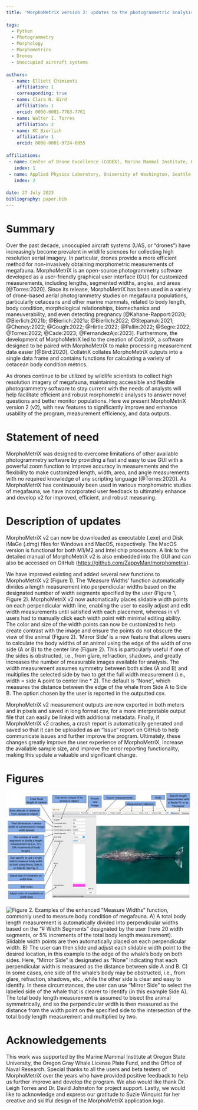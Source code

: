 ```yaml
---
title: 'MorphoMetriX version 2: updates to the photogrammetric analysis software'

tags:
  - Python
  - Photogrammetry
  - Morphology
  - Morphometrics
  - Drones
  - Unoccupied aircraft systems

authors:
  - name: Elliott Chimienti
    affiliation: 1
    corresponding: true
  - name: Clara N. Bird
    affiliation: 1
    orcid: 0000-0001-7763-7761
  - name: Walter I. Torres
    affiliation: 2
  - name: KC Bierlich
    affiliation: 1
    orcid: 0000-0001-9724-6055

affiliations:
 - name: Center of Drone Excellence (CODEX), Marine Mammal Institute, Oregon State University, Newport, Oregon, USA
   index: 1
 - name: Applied Physics Laboratory, University of Washington, Seattle, Washington, USA
   index: 2

date: 27 July 2023
bibliography: paper.bib
---
```


# Summary

Over the past decade, unoccupied aircraft systems (UAS, or “drones”) have increasingly become prevalent in wildlife sciences for collecting high resolution aerial imagery. In particular, drones provide a more efficient method for non-invasively obtaining morphometric measurements of megafauna. MorphoMetriX is an open-source photogrammetry software developed as a user-friendly graphical user interface (GUI) for customized measurements, including lengths, segmented widths, angles, and areas [@Torres:2020]. Since its release, MorphoMetriX has been used in a variety of drone-based aerial photogrammetry studies on megafauna populations, particularly cetaceans and other marine mammals, related to body length, body condition, morphological relationships, biomechanics and maneuverability, and even detecting pregnancy [@Kahane-Rapport:2020; @Bierlich:2021b; @Bierlich:2021a; @Bierlich:2022; @Stepanuk:2021; @Cheney:2022; @Gough:2022; @Hirtle:2022; @Pallin:2022; @Segre:2022; @Torres:2022; @Cade:2023; @FernandezAjo:2023]. Furthermore, the development of MorphoMetriX led to the creation of CollatriX, a software designed to be paired with MorphoMetriX to make processing measurement data easier [@Bird:2020]. CollatriX collates MorphoMetriX outputs into a single data frame and contains functions for calculating a variety of cetacean body condition metrics.

As drones continue to be utilized by wildlife scientists to collect high resolution imagery of megafauna, maintaining accessible and flexible photogrammetry software to stay current with the needs of analysts will help facilitate efficient and robust morphometric analyses to answer novel questions and better monitor populations. Here we present MorphoMetriX version 2 (v2), with new features to significantly improve and enhance usability of the program, measurement efficiency, and data outputs. 

# Statement of need 

MorphoMetriX was designed to overcome limitations of other available photogrammetry software by providing a fast and easy to use GUI with a powerful zoom function to improve accuracy in measurements and the flexibility to make customized length, width, area, and angle measurements with no required knowledge of any scripting language [@Torres:2020]. As MorphoMetriX has continuously been used in various morphometric studies of megafauna, we have incorporated user feedback to ultimately enhance and develop v2 for improved, efficient, and robust measuring. 

# Description of updates

MorphoMetriX v2 can now be downloaded as executable (.exe) and Disk iMaGe (.dmg) files for Windows and MacOS, respectively. The MacOS version is functional for both M1/M2 and Intel chip processors. A link to the detailed manual of MorphoMetriX v2 is also embedded into the GUI and can also be accessed on GitHub (https://github.com/ZappyMan/morphometrix). 

We have improved existing and added several new functions to MorphoMetriX v2 (Figure 1). The ‘Measure Widths’ function automatically divides a length measurement into perpendicular widths based on the designated number of width segments specified by the user (Figure 1, Figure 2). MorphoMetriX v2 now automatically places slidable width points on each perpendicular width line, enabling the user to easily adjust and edit width measurements until satisfied with each placement, whereas in v1 users had to manually click each width point with minimal editing ability. The color and size of the width points can now be customized to help create contrast with the image and ensure the points do not obscure the view of the animal (Figure 2). ‘Mirror Side’ is a new feature that allows users to calculate the body widths of an animal using the edge of the width of one side (A or B) to the center line (Figure 2). This is particularly useful if one of the sides is obstructed, i.e., from glare, refraction, shadows, and greatly increases the number of measurable images available for analysis. The width measurement assumes symmetry between both sides (A and B) and multiplies the selected side by two to get the full width measurement (i.e., width = side A point to center line * 2). The default is “None”, which measures the distance between the edge of the whale from Side A to Side B. The option chosen by the user is reported in the outputted csv. 

MorphoMetriX v2 measurement outputs are now exported in both meters and in pixels and saved in long format csv, for a more interpretable output file that can easily be linked with additional metadata. Finally, if MorphoMetriX v2 crashes, a crash report is automatically generated and saved so that it can be uploaded as an “Issue” report on GitHub to help communicate issues and further improve the program. Ultimately, these changes greatly improve the user experience of MorphoMetriX, increase the available sample size, and improve the error reporting functionality, making this update a valuable and significant change.


# Figures
![Figure 1. MorphoMetriX v2 with description of functions and inputs in the dialog panel](../images/figure1.png)

![Figure 2. Examples of the enhanced “Measure Widths” function, commonly used to measure body condition of megafauna. A) A total body length measurement is automatically divided into perpendicular widths based on the “# Width Segments” designated by the user (here 20 width segments, or 5% increments of the total body length measurement). Slidable width points are then automatically placed on each perpendicular width. B) The user can then slide and adjust each slidable width point to the desired location, in this example to the edge of the whale’s body on both sides. Here, “Mirror Side” is designated as “None” indicating that each perpendicular width is measured as the distance between side A and B. C) In some cases, one side of the whale’s body may be obstructed, i.e., from glare, refraction, shadows, etc., while the other side is clear and easy to identify. In these circumstances, the user can use “Mirror Side” to select the labeled side of the whale that is clearer to identify (in this example Side A). The total body length measurement is assumed to bisect the animal symmetrically, and so the perpendicular width is then measured as the distance from the width point on the specified side to the intersection of the total body length measurement and multiplied by two.](../images/figure2.png)

# Acknowledgements

This work was supported by the Marine Mammal Institute at Oregon State University, the Oregon Gray Whale License Plate Fund, and the Office of Naval Research. Special thanks to all the users and beta testers of MorphoMetriX over the years who have provided positive feedback to help us further improve and develop the program. We also would like thank Dr. Leigh Torres and Dr. David Johnston for project support. Lastly, we would like to acknowledge and express our gratitude to Suzie Winquist for her creative and skillful design of the MorphoMetriX application logo.
